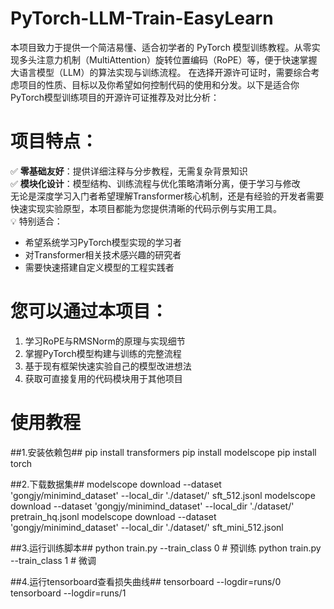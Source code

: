 # PyTorch-LLM-Train-EasyLearn
本项目致力于提供一个简洁易懂、适合初学者的 PyTorch 模型训练教程。从零实现多头注意力机制（MultiAttention）旋转位置编码（RoPE）等，便于快速掌握大语言模型（LLM）的算法实现与训练流程。
在选择开源许可证时，需要综合考虑项目的性质、目标以及你希望如何控制代码的使用和分发。以下是适合你PyTorch模型训练项目的开源许可证推荐及对比分析：

# 项目特点：  
✅ **零基础友好**：提供详细注释与分步教程，无需复杂背景知识  
✅ **模块化设计**：模型结构、训练流程与优化策略清晰分离，便于学习与修改  
无论是深度学习入门者希望理解Transformer核心机制，还是有经验的开发者需要快速实现实验原型，本项目都能为您提供清晰的代码示例与实用工具。  
💡 特别适合：  
- 希望系统学习PyTorch模型实现的学习者  
- 对Transformer相关技术感兴趣的研究者  
- 需要快速搭建自定义模型的工程实践者  

# 您可以通过本项目：  
1. 学习RoPE与RMSNorm的原理与实现细节  
2. 掌握PyTorch模型构建与训练的完整流程  
3. 基于现有框架快速实验自己的模型改进想法  
4. 获取可直接复用的代码模块用于其他项目  

# 使用教程
##1.安装依赖包##
pip install transformers
pip install modelscope
pip install torch

##2.下载数据集##
modelscope download --dataset 'gongjy/minimind_dataset' --local_dir './dataset/' sft_512.jsonl
modelscope download --dataset 'gongjy/minimind_dataset' --local_dir './dataset/' pretrain_hq.jsonl
modelscope download --dataset 'gongjy/minimind_dataset' --local_dir './dataset/' sft_mini_512.jsonl

##3.运行训练脚本##
python train.py --train_class 0 # 预训练
python train.py --train_class 1 # 微调

##4.运行tensorboard查看损失曲线##
tensorboard --logdir=runs/0
tensorboard --logdir=runs/1

